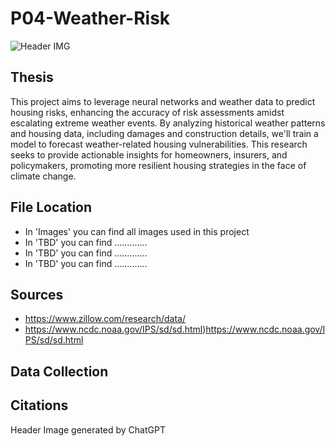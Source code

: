 # P04-Weather-Risk
![Header IMG](Images/DALL·E_WeatherRisk.jpg)

## Thesis
This project aims to leverage neural networks and weather data to predict housing risks, enhancing the accuracy of risk assessments amidst escalating extreme weather events. By analyzing historical weather patterns and housing data, including damages and construction details, we'll train a model to forecast weather-related housing vulnerabilities. This research seeks to provide actionable insights for homeowners, insurers, and policymakers, promoting more resilient housing strategies in the face of climate change.

## File Location
- In 'Images' you can find all images used in this project
- In 'TBD' you can find .............
- In 'TBD' you can find .............
- In 'TBD' you can find .............

## Sources
- https://www.zillow.com/research/data/
- https://www.ncdc.noaa.gov/IPS/sd/sd.html)https://www.ncdc.noaa.gov/IPS/sd/sd.html
	
## Data Collection

## Citations
Header Image generated by ChatGPT 

